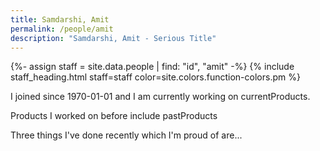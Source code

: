 ```yaml
---
title: Samdarshi, Amit
permalink: /people/amit
description: "Samdarshi, Amit - Serious Title"
---
```


{%- assign staff = site.data.people | find: "id", "amit" -%}
{% include staff_heading.html staff=staff color=site.colors.function-colors.pm %}

<p>I joined since 1970-01-01 and I am currently working on currentProducts.</p>

<p>Products I worked on before include pastProducts</p>

<p>Three things I've done recently which I'm proud of are...</p>

